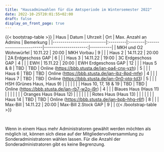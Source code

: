 ```yaml
---
title: "Hausadminwahlen für die Amtsperiode im Wintersemester 2022"
date: 2022-10-25T20:01:55+02:00
draft: false
display_on_front_page: true
---
```


{{< bootstrap-table >}}
| Haus                      | Datum    | Uhrzeit | Ort                      | Max. Anzahl an Admins | Bemerkung |
|---------------------------|:---------|:--------|:-------------------------|----------------------:|-----------|
| MKH und O2 Wohnwürfel     | 10.11.22 | 20:00   | MKH Vorbau               | 9                     |           |
| Haus 2                    | 14.11.22 | 20:00   | 2A Erdgeschoss GAP       | 6                     |           |
| Haus 3                    | 14.11.22 | 19:00   | 3C Erdgeschoss GAP       | 4                     |           |
| EWH                       | 15.11.22 | 20:00   | EWH Erdgeschoss GAP      | 12                    |           |
| Haus 5 & 8                | TBD      |  TBD    | Online (https://bbb.stusta.de/jan-pa4-cnx-yzh) | 5                     |           |
| Haus 6                    | TBD      |  TBD    | Online (https://bbb.stusta.de/jan-ibz-8pd-mfe) | 4                     |           |
| Haus 7                    | TBD      |  TBD    | Online (https://bbb.stusta.de/jan-0n0-ptq-td3) | 5                     |           |
| HSH (Grünes Haus, Haus 9) |          |         |                          |                       |           |
| Haus 10, 17, 18 & 19      | TBD      |  TBD    | Online (https://bbb.stusta.de/jan-rb7-w2o-i9r) | 4                     |           |
| Blaues Haus (Haus 11)     |          |         |                          |                       |           |
| Oranges Haus (Haus 12)    |          |         |                          |                       |           |
| Rotes Haus (Haus 13)      |          |         |                          |                       |           |
| Haus 14                   | TBD      |  TBD    | Online (https://bbb.stusta.de/jan-bpb-hhg-r6f) | 8                     |           |
| Max-Bill                  | 14.11.22 | 20:00   | Max-Bill 2.Stock GAP     | 9                     |           |
{{< /bootstrap-table >}}

&nbsp;

Wenn in einem Haus mehr Administratoren gewählt werden möchten als möglich ist, können sich diese auf der
Mitgliedervollversammlung zu Sonderadministratoren wählen lassen. Für die Anzahl der Sonderadministratoren gibt es keine
Begrenzung.

